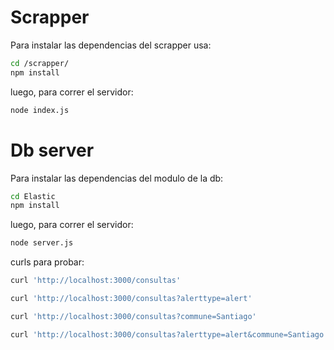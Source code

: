 # Scrapper
Para instalar las dependencias del scrapper usa:

``` bash
cd /scrapper/
npm install
```
luego, para correr el servidor:
``` bash
node index.js
```

# Db server 
Para instalar las dependencias del modulo de la db:

``` bash
cd Elastic
npm install
```

luego, para correr el servidor:
``` bash
node server.js
```

curls para probar:
``` bash
curl 'http://localhost:3000/consultas'
```

``` bash
curl 'http://localhost:3000/consultas?alerttype=alert'
```

``` bash
curl 'http://localhost:3000/consultas?commune=Santiago'
```

``` bash
curl 'http://localhost:3000/consultas?alerttype=alert&commune=Santiago'
```